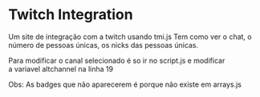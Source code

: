 # Twitch Integration
Um site de integração com a twitch usando tmi.js
Tem como ver o chat, o número de pessoas únicas, os nicks das pessoas únicas.

Para modificar o canal selecionado é so ir no script.js e modificar  
a variavel altchannel na linha 19

Obs:
As badges que não aparecerem é porque não existe em arrays.js
